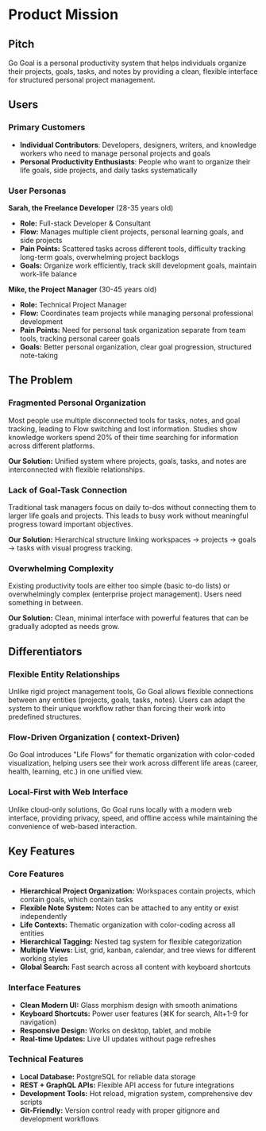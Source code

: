 # Product Mission

## Pitch

Go Goal is a personal productivity system that helps individuals organize their projects, goals, tasks, and notes by providing a clean, flexible interface for structured personal project management.

## Users

### Primary Customers

- **Individual Contributors**: Developers, designers, writers, and knowledge workers who need to manage personal projects and goals
- **Personal Productivity Enthusiasts**: People who want to organize their life goals, side projects, and daily tasks systematically

### User Personas

**Sarah, the Freelance Developer** (28-35 years old)
- **Role:** Full-stack Developer & Consultant
- **Flow:** Manages multiple client projects, personal learning goals, and side projects
- **Pain Points:** Scattered tasks across different tools, difficulty tracking long-term goals, overwhelming project backlogs
- **Goals:** Organize work efficiently, track skill development goals, maintain work-life balance

**Mike, the Project Manager** (30-45 years old)
- **Role:** Technical Project Manager
- **Flow:** Coordinates team projects while managing personal professional development
- **Pain Points:** Need for personal task organization separate from team tools, tracking personal career goals
- **Goals:** Better personal organization, clear goal progression, structured note-taking

## The Problem

### Fragmented Personal Organization

Most people use multiple disconnected tools for tasks, notes, and goal tracking, leading to Flow switching and lost information. Studies show knowledge workers spend 20% of their time searching for information across different platforms.

**Our Solution:** Unified system where projects, goals, tasks, and notes are interconnected with flexible relationships.

### Lack of Goal-Task Connection

Traditional task managers focus on daily to-dos without connecting them to larger life goals and projects. This leads to busy work without meaningful progress toward important objectives.

**Our Solution:** Hierarchical structure linking workspaces → projects → goals → tasks with visual progress tracking.

### Overwhelming Complexity

Existing productivity tools are either too simple (basic to-do lists) or overwhelmingly complex (enterprise project management). Users need something in between.

**Our Solution:** Clean, minimal interface with powerful features that can be gradually adopted as needs grow.

## Differentiators

### Flexible Entity Relationships

Unlike rigid project management tools, Go Goal allows flexible connections between any entities (projects, goals, tasks, notes). Users can adapt the system to their unique workflow rather than forcing their work into predefined structures.

### Flow-Driven Organization ( context-Driven)

Go Goal introduces "Life Flows" for thematic organization with color-coded visualization, helping users see their work across different life areas (career, health, learning, etc.) in one unified view.

### Local-First with Web Interface

Unlike cloud-only solutions, Go Goal runs locally with a modern web interface, providing privacy, speed, and offline access while maintaining the convenience of web-based interaction.

## Key Features

### Core Features

- **Hierarchical Project Organization:** Workspaces contain projects, which contain goals, which contain tasks
- **Flexible Note System:** Notes can be attached to any entity or exist independently
- **Life Contexts:** Thematic organization with color-coding across all entities
- **Hierarchical Tagging:** Nested tag system for flexible categorization
- **Multiple Views:** List, grid, kanban, calendar, and tree views for different working styles
- **Global Search:** Fast search across all content with keyboard shortcuts

### Interface Features

- **Clean Modern UI:** Glass morphism design with smooth animations
- **Keyboard Shortcuts:** Power user features (⌘K for search, Alt+1-9 for navigation)
- **Responsive Design:** Works on desktop, tablet, and mobile
- **Real-time Updates:** Live UI updates without page refreshes

### Technical Features

- **Local Database:** PostgreSQL for reliable data storage
- **REST + GraphQL APIs:** Flexible API access for future integrations
- **Development Tools:** Hot reload, migration system, comprehensive dev scripts
- **Git-Friendly:** Version control ready with proper gitignore and development workflows
